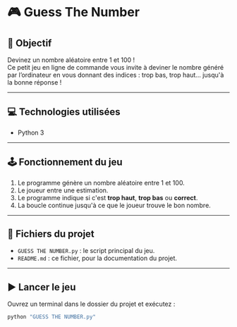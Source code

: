 # 🎮 Guess The Number

## 🎯 Objectif

Devinez un nombre aléatoire entre 1 et 100 !  
Ce petit jeu en ligne de commande vous invite à deviner le nombre généré par l’ordinateur en vous donnant des indices : trop bas, trop haut… jusqu'à la bonne réponse !

---

## 💻 Technologies utilisées

- Python 3

---

## 🕹️ Fonctionnement du jeu

1. Le programme génère un nombre aléatoire entre 1 et 100.
2. Le joueur entre une estimation.
3. Le programme indique si c'est **trop haut**, **trop bas** ou **correct**.
4. La boucle continue jusqu'à ce que le joueur trouve le bon nombre.

---

## 📁 Fichiers du projet

- `GUESS THE NUMBER.py` : le script principal du jeu.
- `README.md` : ce fichier, pour la documentation du projet.

---

## ▶️ Lancer le jeu

Ouvrez un terminal dans le dossier du projet et exécutez :

```bash
python "GUESS THE NUMBER.py"
